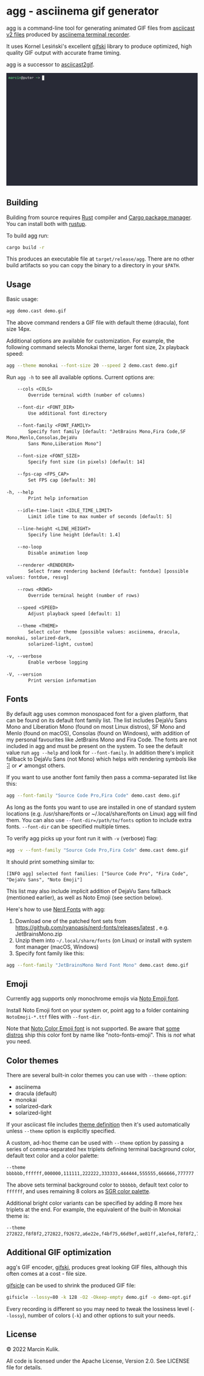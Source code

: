 # agg - asciinema gif generator

agg is a command-line tool for generating animated GIF files from [asciicast v2
files](https://github.com/asciinema/asciinema/blob/master/doc/asciicast-v2.md)
produced by [asciinema terminal
recorder](https://github.com/asciinema/asciinema).

It uses Kornel Lesiński's excellent
[gifski](https://github.com/ImageOptim/gifski) library to produce optimized,
high quality GIF output with accurate frame timing.

agg is a successor to
[asciicast2gif](https://github.com/asciinema/asciicast2gif).

![Demo](demo.gif)

## Building

Building from source requires [Rust](https://www.rust-lang.org/) compiler and
[Cargo package manager](https://doc.rust-lang.org/cargo/). You can install both
with [rustup](https://rustup.rs/).

To build agg run:

```bash
cargo build -r
```

This produces an executable file at `target/release/agg`. There are no other
build artifacts so you can copy the binary to a directory in your `$PATH`.

## Usage

Basic usage:

```bash
agg demo.cast demo.gif
```

The above command renders a GIF file with default theme (dracula), font size
14px.

Additional options are available for customization. For example, the following
command selects Monokai theme, larger font size, 2x playback speed:

```bash
agg --theme monokai --font-size 20 --speed 2 demo.cast demo.gif
```

Run `agg -h` to see all available options. Current options are:

```
    --cols <COLS>
        Override terminal width (number of columns)

    --font-dir <FONT_DIR>
        Use additional font directory

    --font-family <FONT_FAMILY>
        Specify font family [default: "JetBrains Mono,Fira Code,SF Mono,Menlo,Consolas,DejaVu
        Sans Mono,Liberation Mono"]

    --font-size <FONT_SIZE>
        Specify font size (in pixels) [default: 14]

    --fps-cap <FPS_CAP>
        Set FPS cap [default: 30]

-h, --help
        Print help information

    --idle-time-limit <IDLE_TIME_LIMIT>
        Limit idle time to max number of seconds [default: 5]

    --line-height <LINE_HEIGHT>
        Specify line height [default: 1.4]

    --no-loop
        Disable animation loop

    --renderer <RENDERER>
        Select frame rendering backend [default: fontdue] [possible values: fontdue, resvg]

    --rows <ROWS>
        Override terminal height (number of rows)

    --speed <SPEED>
        Adjust playback speed [default: 1]

    --theme <THEME>
        Select color theme [possible values: asciinema, dracula, monokai, solarized-dark,
        solarized-light, custom]

-v, --verbose
        Enable verbose logging

-V, --version
        Print version information
```

## Fonts

By default agg uses common monospaced font for a given platform, that can be
found on its default font family list. The list includes DejaVu Sans Mono and
Liberation Mono (found on most Linux distros), SF Mono and Menlo (found on
macOS), Consolas (found on Windows), with addition of my personal favourites
like JetBrains Mono and Fira Code. The fonts are not included in agg and must be
present on the system. To see the default value run `agg --help` and look for
`--font-family`. In addition there's implicit fallback to DejaVu Sans (not Mono)
which helps with rendering symbols like ⣽ or ✔ amongst others.

If you want to use another font family then pass a comma-separated list like
this:

```bash
agg --font-family "Source Code Pro,Fira Code" demo.cast demo.gif
```

As long as the fonts you want to use are installed in one of standard system
locations (e.g. /usr/share/fonts or ~/.local/share/fonts on Linux) agg will find
them. You can also use `--font-dir=/path/to/fonts` option to include extra
fonts. `--font-dir` can be specified multiple times.

To verify agg picks up your font run it with `-v` (verbose) flag:

```bash
agg -v --font-family "Source Code Pro,Fira Code" demo.cast demo.gif
```
It should print something similar to:

```
[INFO agg] selected font families: ["Source Code Pro", "Fira Code", "DejaVu Sans", "Noto Emoji"]
```

This list may also include implicit addition of DejaVu Sans fallback (mentioned
earlier), as well as Noto Emoji (see section below).

Here's how to use [Nerd Fonts](https://www.nerdfonts.com/) with agg:

1. Download one of the patched font sets from
   https://github.com/ryanoasis/nerd-fonts/releases/latest , e.g. JetBrainsMono.zip
2. Unzip them into `~/.local/share/fonts` (on Linux) or install with system font
   manager (macOS, Windows)
3. Specify font family like this:

```bash
agg --font-family "JetBrainsMono Nerd Font Mono" demo.cast demo.gif
```

## Emoji

Currently agg supports only monochrome emojis via [Noto Emoji
font](https://fonts.google.com/noto/specimen/Noto+Emoji).

Install Noto Emoji font on your system or, point agg to a folder containing
`NotoEmoji-*.ttf` files with `--font-dir`.

Note that [Noto Color Emoji
font](https://fonts.google.com/noto/specimen/Noto+Color+Emoji) is not supported.
Be aware that [some
distros](https://archlinux.org/packages/extra/any/noto-fonts-emoji/) ship this
color font by name like "noto-fonts-emoji". This is _not_ what you need.

## Color themes

There are several built-in color themes you can use with `--theme` option:

- asciinema
- dracula (default)
- monokai
- solarized-dark
- solarized-light

If your asciicast file includes [theme
definition](https://github.com/asciinema/asciinema/blob/develop/doc/asciicast-v2.md#theme)
then it's used automatically unless `--theme` option is explicitly specified.

A custom, ad-hoc theme can be used with `--theme` option by passing a series of
comma-separated hex triplets defining terminal background color, default text
color and a color palette:

```
--theme bbbbbb,ffffff,000000,111111,222222,333333,444444,555555,666666,777777
```

The above sets terminal background color to `bbbbbb`, default text color to `ffffff`,
and uses remaining 8 colors as [SGR color
palette](https://en.wikipedia.org/wiki/ANSI_escape_code#Colors).

Additional bright color variants can be specified by adding 8 more hex triplets
at the end. For example, the equivalent of the built-in Monokai theme is:

```
--theme 272822,f8f8f2,272822,f92672,a6e22e,f4bf75,66d9ef,ae81ff,a1efe4,f8f8f2,75715e,f92672,a6e22e,f4bf75,66d9ef,ae81ff,a1efe4,f9f8f5
```

## Additional GIF optimization

agg's GIF encoder, [gifski](https://github.com/ImageOptim/gifski), produces
great looking GIF files, although this often comes at a cost - file size.

[gifsicle](https://www.lcdf.org/gifsicle/) can be used to shrink the produced GIF file:

```bash
gifsicle --lossy=80 -k 128 -O2 -Okeep-empty demo.gif -o demo-opt.gif
```

Every recording is different so you may need to tweak the lossiness level
(`--lossy`), number of colors (`-k`) and other options to suit your needs.

## License

© 2022 Marcin Kulik.

All code is licensed under the Apache License, Version 2.0. See LICENSE file for details.
